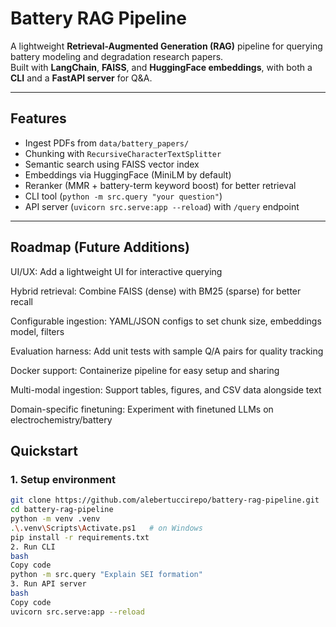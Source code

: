 # Battery RAG Pipeline

A lightweight **Retrieval-Augmented Generation (RAG)** pipeline for querying battery modeling and degradation research papers.  
Built with **LangChain**, **FAISS**, and **HuggingFace embeddings**, with both a **CLI** and a **FastAPI server** for Q&A.

---

## Features
- Ingest PDFs from `data/battery_papers/`
- Chunking with `RecursiveCharacterTextSplitter`
- Semantic search using FAISS vector index
- Embeddings via HuggingFace (MiniLM by default)
- Reranker (MMR + battery-term keyword boost) for better retrieval
- CLI tool (`python -m src.query "your question"`)
- API server (`uvicorn src.serve:app --reload`) with `/query` endpoint

---
## Roadmap (Future Additions)

UI/UX: Add a lightweight UI for interactive querying

Hybrid retrieval: Combine FAISS (dense) with BM25 (sparse) for better recall

Configurable ingestion: YAML/JSON configs to set chunk size, embeddings model, filters

Evaluation harness: Add unit tests with sample Q/A pairs for quality tracking

Docker support: Containerize pipeline for easy setup and sharing

Multi-modal ingestion: Support tables, figures, and CSV data alongside text

Domain-specific finetuning: Experiment with finetuned LLMs on electrochemistry/battery
## Quickstart

### 1. Setup environment
```bash
git clone https://github.com/alebertuccirepo/battery-rag-pipeline.git
cd battery-rag-pipeline
python -m venv .venv
.\.venv\Scripts\Activate.ps1   # on Windows
pip install -r requirements.txt
2. Run CLI
bash
Copy code
python -m src.query "Explain SEI formation"
3. Run API server
bash
Copy code
uvicorn src.serve:app --reload


